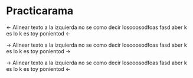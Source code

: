 # Practicarama

<- Alinear texto a la izquierda no se como decir losooosodfoas fasd aber k es lo k es toy ponientod <-

-> Alinear texto a la izquierda no se como decir losooosodfoas fasd aber k es lo k es toy ponientod ->

-> Alinear texto a la izquierda no se como decir losooosodfoas fasd aber k es lo k es toy ponientod <-
